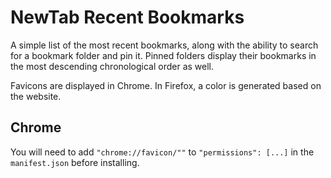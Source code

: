 # NewTab Recent Bookmarks

A simple list of the most recent bookmarks, along with the ability to search for a bookmark folder and pin it. Pinned folders display their bookmarks in the most descending chronological order as well.

Favicons are displayed in Chrome. In Firefox, a color is generated based on the website.

## Chrome

You will need to add `"chrome://favicon/""` to `"permissions": [...]` in the `manifest.json` before installing.
